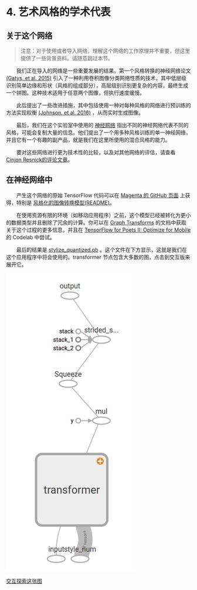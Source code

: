 # 4. 艺术风格的学术代表

## 关于这个网络

> 注意：对于使用或者导入网络，理解这个网络的工作原理并不重要，但这里提供了一些背景资料。请随意跳过本节。

&emsp;&emsp;我们正在导入的网络是一些重要发展的结果。第一个风格转换的神经网络论文 [(Gatys, et al. 2015)](http://arxiv.org/abs/1508.06576) 引入了一种利用卷积图像分类网络性质的技术，其中低层级识别简单边缘和形状（风格的组成部分），高层级别识别更复杂的内容，最终生成一个拼图。这种技术适用于任意两个图像，但执行速度缓慢。

&emsp;&emsp;此后提出了一些改进措施，其中包括使用一种对每种风格的网络进行预训练的方法实现权衡 [(Johnson, et al. 2016)](https://arxiv.org/abs/1603.08155) ，从而实时生成图像。

&emsp;&emsp;最后，我们在这个实验室中使用的 [神经网络](https://arxiv.org/abs/1610.07629) 指出不同的神经网络代表不同的风格，可能会复制大量的信息。他们提出了一个用多种风格训练的单一神经网络，并且它有一个有趣的副产品，就是我们在这里所使用的混合风格的能力。

&emsp;&emsp;要对这些网络进行更为技术性的比较，以及对其他网络的评估，请查看 [Cinjon Resnick的评论文章](https://github.com/tensorflow/magenta/blob/master/magenta/reviews/styletransfer.md)。

## 在神经网络中

&emsp;&emsp;产生这个网络的原始 TensorFlow 代码可以在 [Magenta 的 GitHub 页面](https://github.com/tensorflow/magenta) 上获得，特别是 [风格化的图像转换模型](https://github.com/tensorflow/magenta/blob/master/magenta/models/image_stylization/model.py#L28)[(README)](https://github.com/tensorflow/magenta/blob/master/magenta/models/image_stylization/README.md)。

&emsp;&emsp;在使用资源有限的环境（如移动应用程序）之前，这个模型已经被转化为更小的数据类型并且删除了冗余的计算。你可以在 [Graph Transforms](https://github.com/tensorflow/tensorflow/blob/master/tensorflow/tools/graph_transforms/README.md) 的文档中获取关于这个过程的更多信息，并且在 [TensorFlow for Poets II: Optimize for Mobile](https://codelabs.developers.google.com/codelabs/tensorflow-for-poets-2/) 的 Codelab 中尝试。

&emsp;&emsp;最后的结果是 [stylize_quantized.pb](https://github.com/googlecodelabs/tensorflow-style-transfer-android/blob/master/android/assets/stylize_quantized.pb) 。这个文件在下方显示，这就是我们在这个应用程序中将会使用的。transformer 节点包含大多数的图，点击到交互版来展开它。

![](/assets/4.png)

[交互探索这张图](https://googlecodelabs.github.io/tensorflow-style-transfer-android/)